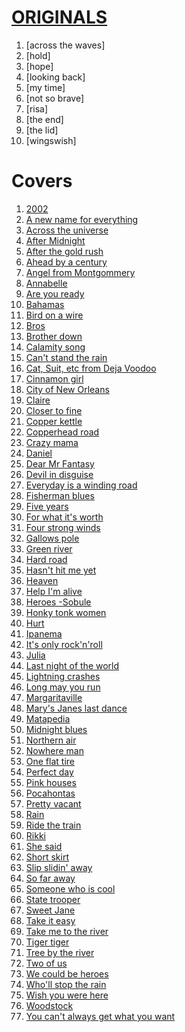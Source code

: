 


# [ORIGINALS](https://drive.google.com/drive/folders/1z0ft2zOqth9AEzh6ZIvWN7xUag6-_nIx?usp=sharing)
1. [across the waves]
1. [hold]
1. [hope]
1. [looking back]
1. [my time]
1. [not so brave]
1. [risa]
1. [the end]
1. [the lid]
1. [wingswish]

# Covers 
1. [2002](https://www.youtube.com/watch?v=873Y6t-uCvE)
1. [A new name for everything](https://www.youtube.com/watch?v=KMPPVUPUC1E)
1. [Across the universe](https://www.youtube.com/watch?v=a4UQJwd3awQ)
2. [After Midnight](https://www.youtube.com/watch?v=5WUeOEkl270)
1. [After the gold rush](https://www.youtube.com/watch?v=d6Zf4D1tHdw)
1. [Ahead by a century](https://www.youtube.com/watch?v=QE2joQsWXJg)
1. [Angel from Montgommery](https://www.youtube.com/watch?v=WKjIDJAP7Lg)
1. [Annabelle](https://www.youtube.com/watch?v=yOk1UDGSIcc)
1. [Are you ready](https://www.youtube.com/watch?v=MmDQJjCHDOQ)
1. [Bahamas](https://www.youtube.com/watch?v=w_BbyXcMh7Y)
1. [Bird on a wire](https://www.youtube.com/watch?v=qq9hT0.FdknE)
1. [Bros](https://www.youtube.com/watch?v=TD_Q9CxXTo4)
1. [Brother down](https://www.youtube.com/watch?v=71EnaOs0.Xdk)
1. [Calamity song](https://www.youtube.com/watch?v=lcGSEbfegrs)
1. [Can't stand the rain](https://www.youtube.com/watch?v=_RWKphdVsXg)
1. [Cat, Suit, etc from Deja Voodoo](https://www.youtube.com/watch?v=M_YUnyKxgJ4)
1. [Cinnamon girl](https://www.youtube.com/watch?v=jREf47BPe5w)
1. [City of New Orleans](https://www.youtube.com/watch?v=jWYWaayje3o)
1. [Claire](https://www.youtube.com/watch?v=bvIJs5_2PD4)
1. [Closer to fine](https://www.youtube.com/watch?v=HUgwM1Ky228)
1. [Copper kettle](https://www.youtube.com/watch?v=_r4He-YOm1o&list=OLAK5uy_m9akF4iT5WLjaCT16gSim-qVr0rHA-DgU&index=3)
1. [Copperhead road](https://www.youtube.com/watch?v=xvaEJzoaYZk)
1. [Crazy mama](https://www.youtube.com/watch?v=lcY5SQECqks)
1. [Daniel](https://www.youtube.com/watch?v=-9xib-hCm6c)
1. [Dear Mr Fantasy](https://www.youtube.com/watch?v=sS_eHdqcrM8)
1. [Devil in disguise](https://www.youtube.com/watch?v=qVj6QBhdmiw)
1. [Everyday is a  winding road](https://www.youtube.com/watch?v=e3QK_NwfECg)
1. [Fisherman blues](https://www.youtube.com/watch?v=a4UQJwd3awQ)
1. [Five years](https://www.youtube.com/watch?v=2ObjtVdsV3I)
1. [For what it's worth](https://www.youtube.com/watch?v=gp5JCrSXkJY)
1. [Four strong winds](https://www.youtube.com/watch?v=DP9UjLeLN5A&list=RDDP9UjLeLN5A&start_radio=1)
1. [Gallows pole](https://www.youtube.com/watch?v=CmxaT37yeOs)
1. [Green river](https://www.youtube.com/watch?v=3WbmBK9BR9U)
1. [Hard road](https://www.youtube.com/watch?v=LRGyGEtZyY4)
1. [Hasn't hit me yet](https://www.youtube.com/watch?v=oMt0skVPC0o)
1. [Heaven](https://www.youtube.com/watch?v=JAa7J10D8Qw)
1. [Help I'm alive](https://www.youtube.com/watch?v=ZoK63Bk7pgw)
1. [Heroes -Sobule](https://www.youtube.com/watch?v=xlsAdYjUzI4)
1. [Honky tonk women](https://www.youtube.com/watch?v=hqqkGxZ1_8I)
1. [Hurt](https://www.youtube.com/watch?v=8AHCfZTRGiI)
1. [Ipanema](https://www.youtube.com/watch?v=s61-e29Vr6Q)
1. [It's only rock'n'roll](https://www.youtube.com/watch?v=DmgCy__eUa8)
1. [Julia](https://www.youtube.com/watch?v=OKDloS2gBHs)
1. [Last night of the world](https://www.youtube.com/watch?v=ZoK63Bk7pgw)
1. [Lightning crashes](https://www.youtube.com/watch?v=xsJ4O-nSveg)
1. [Long may you run](https://www.youtube.com/watch?v=dVM8_jAL86w)
1. [Margaritaville](https://www.youtube.com/watch?v=mrF4nF8VUb4)
1. [Mary's Janes last dance](https://www.youtube.com/watch?v=YtZeVx5Om4c)
1. [Matapedia](https://www.youtube.com/watch?v=I8q9GeHUp2w)
1. [Midnight blues](https://www.youtube.com/watch?v=_EQeEXEswgo)
1. [Northern air](https://www.youtube.com/watch?v=0RIcuFySNXE)
1. [Nowhere man](https://www.youtube.com/watch?v=8scSwaKbE64)
1. [One flat tire](https://www.youtube.com/watch?v=iWybOqVHAog)
1. [Perfect day](https://www.youtube.com/watch?v=V0--emrNth8)
1. [Pink houses](https://www.youtube.com/watch?v=qOfkpu6749w)
1. [Pocahontas](https://www.youtube.com/watch?v=bJPq90mBXEE)
1. [Pretty vacant](https://www.youtube.com/watch?v=2sQaJNtbSzI)
1. [Rain](https://www.youtube.com/watch?v=cK5G8fPmWeA)
1. [Ride the train](https://www.youtube.com/watch?v=9GlNKST3_Rc)
1. [Rikki](https://www.youtube.com/watch?v=UfZWp-hGCdA)
1. [She said](https://www.youtube.com/watch?v=rLzfo59AdEc)
1. [Short skirt](https://www.youtube.com/watch?v=85zV1fpSJQ0)
1. [Slip slidin' away](https://www.youtube.com/watch?v=iUODdPpnxcA)
1. [So far away](https://www.youtube.com/watch?v=8QsE7Ln9dn8)
1. [Someone who is cool](https://www.youtube.com/watch?v=eimpocAKIv0)
1. [State trooper](https://www.youtube.com/watch?v=nU5MyNuBdhg)
1. [Sweet Jane](https://www.youtube.com/watch?v=Fa9nN3G2CSg)
1. [Take it easy](https://www.youtube.com/watch?v=EWw9M_hPJbU)
1. [Take me to the river](https://www.youtube.com/watch?v=9FBUgdhxe9M)
1. [Tiger tiger](https://www.youtube.com/watch?v=DRpMsCRIS_o)
1. [Tree by the river](https://www.youtube.com/watch?v=ocr2-7W1GHw)
1. [Two of us](https://www.youtube.com/watch?v=cLQox8e9688)
1. [We could be heroes](https://www.youtube.com/watch?v=YLp2cW7ICCU)
1. [Who'll stop the rain](https://www.youtube.com/watch?v=lIPan-rEQJA)
1. [Wish you were here](https://www.youtube.com/watch?v=hjpF8ukSrvk)
1. [Woodstock](https://www.youtube.com/watch?v=Irb-B2mwAJU)
1. [You can't always get what you want](https://www.youtube.com/watch?v=krxU5Y9lCS8)

